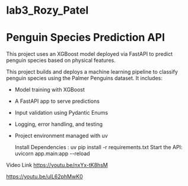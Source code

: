 # lab3_Rozy_Patel
# Penguin Species Prediction API 

This project uses an XGBoost model deployed via FastAPI to predict penguin species based on physical features.

This project builds and deploys a machine learning pipeline to classify penguin species using the Palmer Penguins dataset. It includes:

- Model training with XGBoost

- A FastAPI app to serve predictions

- Input validation using Pydantic Enums

- Logging, error handling, and testing

- Project environment managed with uv

  Install Dependencies : uv pip install -r requirements.txt
  Start the API: uvicorn app.main:app --reload

Video Link
https://youtu.be/nxYx-tK8hsM

https://youtu.be/ulL62phMwK0
